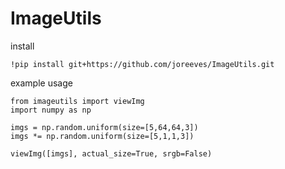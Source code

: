 # ImageUtils

install
```
!pip install git+https://github.com/joreeves/ImageUtils.git
```

example usage
```
from imageutils import viewImg
import numpy as np

imgs = np.random.uniform(size=[5,64,64,3])
imgs *= np.random.uniform(size=[5,1,1,3])

viewImg([imgs], actual_size=True, srgb=False)
```
